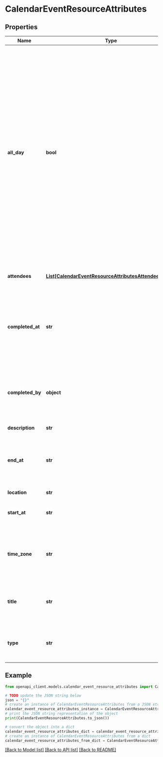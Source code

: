 # CalendarEventResourceAttributes


## Properties

Name | Type | Description | Notes
------------ | ------------- | ------------- | -------------
**all_day** | **bool** | True if the calendar event is an all day event, false otherwise. Must be set to true for &#x60;plan-check-in&#x60; event type. If it is true, then &#x60;start_at&#x60; and &#x60;end_at&#x60; must also be set to beginning of day, except &#x60;plan-check-in&#x60; event type does not need an &#x60;end_at&#x60; date. If it is false, then &#x60;start_at&#x60; and &#x60;end_at&#x60; must be on the same day. | [optional] 
**attendees** | [**List[CalendarEventResourceAttributesAttendeesInner]**](CalendarEventResourceAttributesAttendeesInner.md) | List of attendees for the calendar event | [optional] 
**completed_at** | **str** | The date and time when the calendar event is marked as completed. Only valid for &#x60;plan-check-in&#x60; event type. | [optional] 
**completed_by** | **object** | The coach who marked the calendar event as completed. Only valid for &#x60;plan-check-in&#x60; event type. | [optional] 
**description** | **str** |  | [optional] 
**end_at** | **str** | The date and time when the calendar event ends. Not valid for &#x60;plan-check-in&#x60; event type. | [optional] 
**location** | **str** |  | [optional] 
**start_at** | **str** | The date and time when the calendar event starts | [optional] 
**time_zone** | **str** | The time zone in which the dates for the calendar event are specified | [optional] 
**title** | **str** | The title of the calendar event. Must not be empty or null | [optional] 
**type** | **str** | The type of calendar event. Immutable after event creation. | [optional] 

## Example

```python
from openapi_client.models.calendar_event_resource_attributes import CalendarEventResourceAttributes

# TODO update the JSON string below
json = "{}"
# create an instance of CalendarEventResourceAttributes from a JSON string
calendar_event_resource_attributes_instance = CalendarEventResourceAttributes.from_json(json)
# print the JSON string representation of the object
print(CalendarEventResourceAttributes.to_json())

# convert the object into a dict
calendar_event_resource_attributes_dict = calendar_event_resource_attributes_instance.to_dict()
# create an instance of CalendarEventResourceAttributes from a dict
calendar_event_resource_attributes_from_dict = CalendarEventResourceAttributes.from_dict(calendar_event_resource_attributes_dict)
```
[[Back to Model list]](../README.md#documentation-for-models) [[Back to API list]](../README.md#documentation-for-api-endpoints) [[Back to README]](../README.md)


